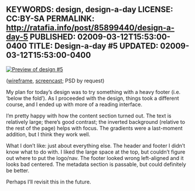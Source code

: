 KEYWORDS: design, design-a-day
LICENSE: CC:BY-SA
PERMALINK: http://ratafia.info/post/85899440/design-a-day-5
PUBLISHED: 02009-03-12T15:53:00-0400
TITLE: Design-a-day #5
UPDATED: 02009-03-12T15:53:00-0400
--
[![Preview of design #5][img]][fl]

 [fl]: http://flickr.com/photos/stilist/3349977550/
 [img]: http://farm4.static.flickr.com/3624/3349977550_e819a298c0.jpg

([wireframe][wf], [screencast][sc]; <abbr class='smallcaps'>PSD</abbr> by
request)

 [sc]: http://flickr.com/photos/stilist/3349977562/
 [wf]: http://flickr.com/photos/stilist/3349977558/

My plan for today’s design was to try something with a heavy footer
(<abbr lang='la'>i.e.</abbr> ‘below the fold’). As I proceeded with the design,
things took a different course, and I ended up with more of a reading
interface.

I’m pretty happy with how the content section turned out. The text is
relatively large; there’s good contrast; the inverted background (relative to
the rest of the page) helps with focus. The gradients were a last-moment
addition, but I think they work well.

What I don’t like: just about everything else. The header and footer I didn’t
know what to do with. I liked the large space at the top, but couldn’t figure
out where to put the logo/nav. The footer looked wrong left-aligned and it
looks bad centered. The metadata section is passable, but could definitely be
better.

Perhaps I’ll revisit this in the future.
